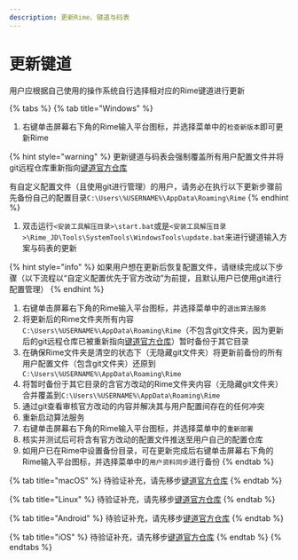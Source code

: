 ```yaml
---
description: 更新Rime、键道与码表
---
```


# 更新键道

用户应根据自己使用的操作系统自行选择相对应的Rime键道进行更新

{% tabs %}
{% tab title="Windows" %}
1. 右键单击屏幕右下角的Rime输入平台图标，并选择菜单中的`检查新版本`即可更新Rime

{% hint style="warning" %}
更新键道与码表会强制覆盖所有用户配置文件并将git远程仓库重新指向[键道官方仓库](https://github.com/xkinput/Rime\_JD)

有自定义配置文件（且使用git进行管理）的用户，请务必在执行以下更新步骤前先备份自己的配置目录`C:\Users\%USERNAME%\AppData\Roaming\Rime`
{% endhint %}

1. 双击运行`<安装工具解压目录>\start.bat`或是`<安装工具解压目录>\Rime_JD\Tools\SystemTools\WindowsTools\update.bat`来进行键道输入方案与码表的更新

{% hint style="info" %}
如果用户想在更新后恢复配置文件，请继续完成以下步骤（以下流程以“自定义配置优先于官方改动”为前提，且默认用户已使用git进行配置管理）
{% endhint %}

1. 右键单击屏幕右下角的Rime输入平台图标，并选择菜单中的`退出算法服务`
2. 将更新后的Rime文件夹所有内容`C:\Users\%USERNAME%\AppData\Roaming\Rime`（不包含git文件夹，因为更新后的git远程仓库已被重新指向[键道官方仓库](https://github.com/xkinput/Rime\_JD)）暂时备份于其它目录
3. 在确保Rime文件夹是清空的状态下（无隐藏git文件夹）将更新前备份的所有用户配置文件（包含git文件夹）还原到`C:\Users\%USERNAME%\AppData\Roaming\Rime`
4. 将暂时备份于其它目录的含官方改动的Rime文件夹内容（无隐藏git文件夹）合并覆盖到`C:\Users\%USERNAME%\AppData\Roaming\Rime`
5. 通过git查看审核官方改动的内容并解决其与用户配置间存在的任何冲突
6. 重新启动算法服务
7. 右键单击屏幕右下角的Rime输入平台图标，并选择菜单中的`重新部署`
8. 核实并测试后可将含有官方改动的配置文件推送至用户自己的配置仓库
9. 如用户已在Rime中设置备份目录，可在更新完成后右键单击屏幕右下角的Rime输入平台图标，并选择菜单中的`用户资料同步`进行备份
{% endtab %}

{% tab title="macOS" %}
待验证补充，请先移步[键道官方仓库](https://github.com/xkinput/Rime\_JD)
{% endtab %}

{% tab title="Linux" %}
待验证补充，请先移步[键道官方仓库](https://github.com/xkinput/Rime\_JD)
{% endtab %}

{% tab title="Android" %}
待验证补充，请先移步[键道官方仓库](https://github.com/xkinput/Rime\_JD)
{% endtab %}

{% tab title="iOS" %}
待验证补充，请先移步[键道官方仓库](https://github.com/xkinput/Rime\_JD)
{% endtab %}
{% endtabs %}
